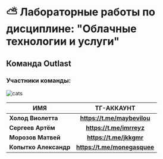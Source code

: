 # :partly_sunny: Лабораторные работы по дисциплине: "Облачные технологии и услуги"
## Команда Outlast
### Участники команды:

![cats](https://github.com/V1lou/photos-for-labs/blob/main/cats4.jpg)


| ИМЯ | ТГ-АККАУНТ |
|----------------|:---------:|
| **Холод Виолетта** | **https://t.me/maybevilou** | 
| **Сергеев Артём** | **https://t.me/imrreyz** | 
| **Морозов Матвей** | **https://t.me/jkkgmr** | 
| **Копытко Александр** | **https://t.me/monegasquee** | 
